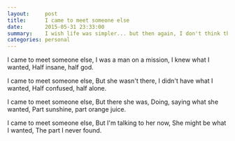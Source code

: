 ```yaml
---
layout:     post
title:      I came to meet someone else
date:       2015-05-31 23:33:00
summary:    I wish life was simpler... but then again, I don't think that that would make me any happier.
categories: personal
---
```


I came to meet someone else,
I was a man on a mission,
I knew what I wanted,
Half insane, half god.

I came to meet someone else,
But she wasn't there,
I didn't have what I wanted,
Half confused, half alone.

I came to meet someone else,
But there she was,
Doing, saying what she wanted,
Part sunshine, part orange juice.

I came to meet someone else,
But I'm talking to her now,
She might be what I wanted,
The part I never found.
